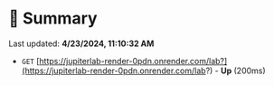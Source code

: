 # 📖 Summary
Last updated: **4/23/2024, 11:10:32 AM**

- `GET` [https://jupiterlab-render-0pdn.onrender.com/lab?](https://jupiterlab-render-0pdn.onrender.com/lab?) - **Up** (200ms)
